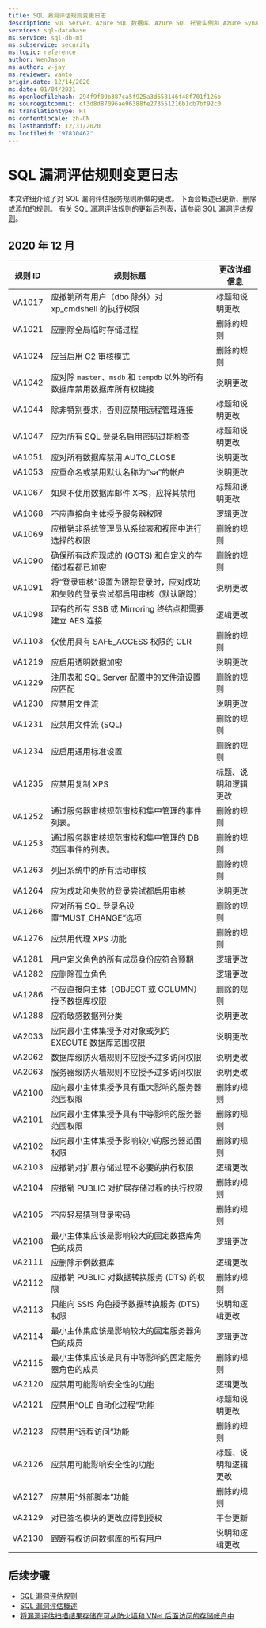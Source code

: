 ```yaml
---
title: SQL 漏洞评估规则变更日志
description: SQL Server、Azure SQL 数据库、Azure SQL 托管实例和 Azure Synapse Analytics 的 SQL 漏洞评估规则的变更日志。
services: sql-database
ms.service: sql-db-mi
ms.subservice: security
ms.topic: reference
author: WenJason
ms.author: v-jay
ms.reviewer: vanto
origin.date: 12/14/2020
ms.date: 01/04/2021
ms.openlocfilehash: 294f9f09b387ca5f925a3d658146f48f701f126b
ms.sourcegitcommit: cf3d8d87096ae96388fe273551216b1cb7bf92c0
ms.translationtype: HT
ms.contentlocale: zh-CN
ms.lasthandoff: 12/31/2020
ms.locfileid: "97830462"
---
```

# <a name="sql-vulnerability-assessment-rules-changelog"></a>SQL 漏洞评估规则变更日志

本文详细介绍了对 SQL 漏洞评估服务规则所做的更改。 下面会概述已更新、删除或添加的规则。 有关 SQL 漏洞评估规则的更新后列表，请参阅 [SQL 漏洞评估规则](sql-database-vulnerability-assessment-rules.md)。

## <a name="december-2020"></a>2020 年 12 月

|规则 ID  |规则标题  |更改详细信息  |
|---------|---------|---------|
|VA1017 |应撤销所有用户（dbo 除外）对 xp_cmdshell 的执行权限 |标题和说明更改| 
|VA1021 |应删除全局临时存储过程 |删除的规则 |
|VA1024 |应当启用 C2 审核模式 |删除的规则 |
|VA1042 |应对除 `master`、`msdb` 和 `tempdb` 以外的所有数据库禁用数据库所有权链接 |说明更改 |
|VA1044 |除非特别要求，否则应禁用远程管理连接 |标题和说明更改 |
|VA1047 |应为所有 SQL 登录名启用密码过期检查 |标题和说明更改 |
|VA1051 |应对所有数据库禁用 AUTO_CLOSE |说明更改 | 
|VA1053 |应重命名或禁用默认名称为“sa”的帐户 |说明更改 | 
|VA1067 |如果不使用数据库邮件 XPS，应将其禁用 | 标题和说明更改 | 
|VA1068 |不应直接向主体授予服务器权限 |逻辑更改 |
|VA1069 |应撤销非系统管理员从系统表和视图中进行选择的权限 |删除的规则 |
|VA1090 |确保所有政府现成的 (GOTS) 和自定义的存储过程都已加密 |删除的规则 |
|VA1091 |将“登录审核”设置为跟踪登录时，应对成功和失败的登录尝试都启用审核（默认跟踪） |说明更改 |
|VA1098 |现有的所有 SSB 或 Mirroring 终结点都需要建立 AES 连接 |逻辑更改 |
|VA1103 |仅使用具有 SAFE_ACCESS 权限的 CLR |删除的规则 |
|VA1219 |应启用透明数据加密 |说明更改 |
|VA1229 |注册表和 SQL Server 配置中的文件流设置应匹配 |删除的规则 |
|VA1230 |应禁用文件流 |说明更改 |
|VA1231 |应禁用文件流 (SQL) |删除的规则 |
|VA1234 |应启用通用标准设置 |删除的规则 |
|VA1235 |应禁用复制 XPS |标题、说明和逻辑更改 |
|VA1252 |通过服务器审核规范审核和集中管理的事件列表。 |删除的规则 |
|VA1253 |通过服务器审核规范审核和集中管理的 DB 范围事件的列表。 |删除的规则 |
|VA1263 |列出系统中的所有活动审核 |删除的规则 |
|VA1264 |应为成功和失败的登录尝试都启用审核 |说明更改 |
|VA1266 |应对所有 SQL 登录名设置“MUST_CHANGE”选项 |删除的规则 |
|VA1276 |应禁用代理 XPS 功能 |删除的规则 |
|VA1281 |用户定义角色的所有成员身份应符合预期 |逻辑更改 |
|VA1282 |应删除孤立角色 |逻辑更改 |
|VA1286 |不应直接向主体（OBJECT 或 COLUMN）授予数据库权限 |删除的规则 |
|VA1288 |应将敏感数据列分类 |说明更改 |
|VA2033 |应向最小主体集授予对对象或列的 EXECUTE 数据库范围权限 |说明更改 |
|VA2062 |数据库级防火墙规则不应授予过多访问权限 |说明更改 |
|VA2063 |服务器级防火墙规则不应授予过多访问权限 |说明更改 |
|VA2100 |应向最小主体集授予具有重大影响的服务器范围权限 |删除的规则 |
|VA2101 |应向最小主体集授予具有中等影响的服务器范围权限 |删除的规则 |
|VA2102 |应向最小主体集授予影响较小的服务器范围权限 |删除的规则 |
|VA2103 |应撤销对扩展存储过程不必要的执行权限 |逻辑更改 |
|VA2104 |应撤销 PUBLIC 对扩展存储过程的执行权限 |删除的规则 |
|VA2105 |不应轻易猜到登录密码 |删除的规则 |
|VA2108 |最小主体集应该是影响较大的固定数据库角色的成员 |逻辑更改 |
|VA2111 |应删除示例数据库 |逻辑更改 |
|VA2112 |应撤销 PUBLIC 对数据转换服务 (DTS) 的权限 |删除的规则 |
|VA2113 |只能向 SSIS 角色授予数据转换服务 (DTS) 权限 |说明和逻辑更改 |
|VA2114 |最小主体集应该是影响较大的固定服务器角色的成员 |逻辑更改 |
|VA2115 |最小主体集应该是具有中等影响的固定服务器角色的成员 |删除的规则 |
|VA2120 |应禁用可能影响安全性的功能 | 逻辑更改 |
|VA2121 |应禁用“OLE 自动化过程”功能 |标题和说明更改 |
|VA2123 |应禁用“远程访问”功能 |删除的规则 |
|VA2126 |应禁用可能影响安全性的功能 |标题、说明和逻辑更改 |
|VA2127 |应禁用“外部脚本”功能 |删除的规则 |
|VA2129 |对已签名模块的更改应得到授权 |平台更新 |
|VA2130 |跟踪有权访问数据库的所有用户 |说明和逻辑更改 |

## <a name="next-steps"></a>后续步骤

- [SQL 漏洞评估规则](sql-database-vulnerability-assessment-rules.md)
- [SQL 漏洞评估概述](sql-vulnerability-assessment.md)
- [将漏洞评估扫描结果存储在可从防火墙和 VNet 后面访问的存储帐户中](sql-database-vulnerability-assessment-storage.md)